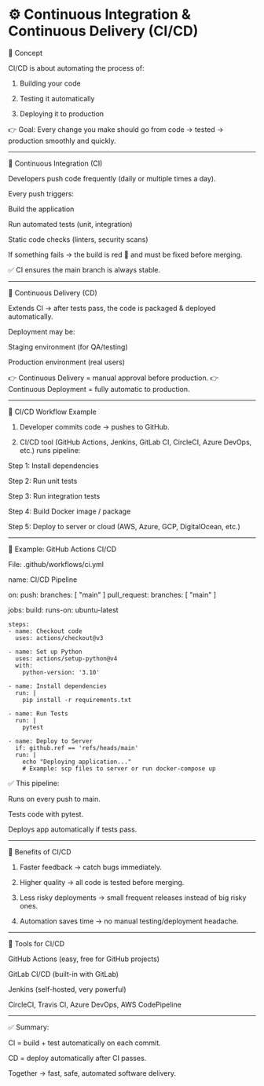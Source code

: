 # ⚙️ Continuous Integration & Continuous Delivery (CI/CD)

🔹 Concept

CI/CD is about automating the process of:

1. Building your code


2. Testing it automatically


3. Deploying it to production




👉 Goal: Every change you make should go from code → tested → production smoothly and quickly.


---

🔹 Continuous Integration (CI)

Developers push code frequently (daily or multiple times a day).

Every push triggers:

Build the application

Run automated tests (unit, integration)

Static code checks (linters, security scans)


If something fails → the build is red 🚨 and must be fixed before merging.


✅ CI ensures the main branch is always stable.


---

🔹 Continuous Delivery (CD)

Extends CI → after tests pass, the code is packaged & deployed automatically.

Deployment may be:

Staging environment (for QA/testing)

Production environment (real users)



👉 Continuous Delivery = manual approval before production.
👉 Continuous Deployment = fully automatic to production.


---

🔹 CI/CD Workflow Example

1. Developer commits code → pushes to GitHub.


2. CI/CD tool (GitHub Actions, Jenkins, GitLab CI, CircleCI, Azure DevOps, etc.) runs pipeline:

Step 1: Install dependencies

Step 2: Run unit tests

Step 3: Run integration tests

Step 4: Build Docker image / package

Step 5: Deploy to server or cloud (AWS, Azure, GCP, DigitalOcean, etc.)





---

🔹 Example: GitHub Actions CI/CD

File: .github/workflows/ci.yml

name: CI/CD Pipeline

on:
  push:
    branches: [ "main" ]
  pull_request:
    branches: [ "main" ]

jobs:
  build:
    runs-on: ubuntu-latest

    steps:
    - name: Checkout code
      uses: actions/checkout@v3

    - name: Set up Python
      uses: actions/setup-python@v4
      with:
        python-version: '3.10'

    - name: Install dependencies
      run: |
        pip install -r requirements.txt

    - name: Run Tests
      run: |
        pytest

    - name: Deploy to Server
      if: github.ref == 'refs/heads/main'
      run: |
        echo "Deploying application..."
        # Example: scp files to server or run docker-compose up

✅ This pipeline:

Runs on every push to main.

Tests code with pytest.

Deploys app automatically if tests pass.



---

🔹 Benefits of CI/CD

1. Faster feedback → catch bugs immediately.


2. Higher quality → all code is tested before merging.


3. Less risky deployments → small frequent releases instead of big risky ones.


4. Automation saves time → no manual testing/deployment headache.




---

🔹 Tools for CI/CD

GitHub Actions (easy, free for GitHub projects)

GitLab CI/CD (built-in with GitLab)

Jenkins (self-hosted, very powerful)

CircleCI, Travis CI, Azure DevOps, AWS CodePipeline



---

✅ Summary:

CI = build + test automatically on each commit.

CD = deploy automatically after CI passes.

Together → fast, safe, automated software delivery.


